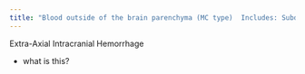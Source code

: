 ```yaml
---
title: "Blood outside of the brain parenchyma (MC type)  Includes: Subdural, Epidural and subarachnoid hemorrhage"
---
```

Extra-Axial Intracranial Hemorrhage

- what is this?

